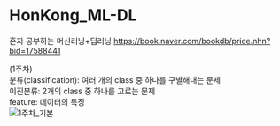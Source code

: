# HonKong_ML-DL
혼자 공부하는 머신러닝+딥러닝 https://book.naver.com/bookdb/price.nhn?bid=17588441

(1주차) \
분류(classification): 여러 개의 class 중 하나를 구별해내는 문제 \
이진분류: 2개의 class 중 하나를 고르는 문제 \
feature: 데이터의 특징 \
![1주차_기본](https://user-images.githubusercontent.com/19367749/177653833-a9d611d2-93ea-4493-9943-d94e0b3726ed.PNG)

